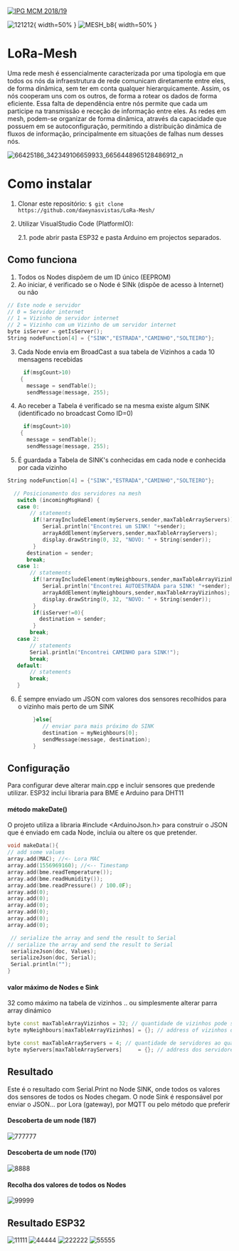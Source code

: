 <a href="http://mcm.ipg.pt"><img src="http://www.ipg.pt/website/imgs/logotipo_ipg.jpg" title="IPG(MCM)" alt="IPG MCM 2018/19"></a>


![121212](https://user-images.githubusercontent.com/2634610/61129937-74f4ab80-a4ad-11e9-88e8-814fa2e26bc2.png){ width=50% }
![MESH_b8](https://user-images.githubusercontent.com/2634610/61143102-379e1700-a4c9-11e9-8ffd-8e10c76f5f57.gif){ width=50% }



# LoRa-Mesh

Uma rede mesh é essencialmente caracterizada por uma tipologia em que todos os nós da infraestrutura de rede comunicam diretamente entre eles,  de forma dinâmica, sem ter em conta qualquer hierarquicamente. Assim, os nós cooperam uns com os outros, de forma a rotear os dados de forma eficiente. Essa falta de dependência entre nós permite que cada um participe na transmissão e receção de informação entre eles. 
As redes em mesh, podem-se organizar de forma dinâmica, através da capacidade que possuem em se autoconfiguração, permitindo a distribuição dinâmica de fluxos de informação, principalmente em situações de falhas num desses nós.


![66425186_342349106659933_6656448965128486912_n](https://user-images.githubusercontent.com/2634610/60983592-1a831000-a332-11e9-8a30-94f3efa8b5b1.png)

# Como instalar

1. Clonar este repositório:
    ``
      $ git clone https://github.com/daeynasvistas/LoRa-Mesh/
    ``
2. Utilizar VisualStudio Code (PlatformIO):

    2.1. pode abrir pasta ESP32 e pasta Arduino em projectos separados.         

## Como funciona

1. Todos os Nodes dispõem de um ID único (EEPROM)
2. Ao iniciar, é verificado se o Node é SINk (dispõe de acesso à Internet) ou não
```` C++
// Este node e servidor
// 0 = Servidor internet
// 1 = Vizinho de servidor internet
// 2 = Vizinho com um Vizinho de um servidor internet 
byte isServer = getIsServer();
String nodeFunction[4] = {"SINK","ESTRADA","CAMINHO","SOLTEIRO"};
````

3. Cada Node envia em BroadCast a sua tabela de Vizinhos a cada 10 mensagens recebidas
```` C++
     if(msgCount>10)
    {
      message = sendTable();
      sendMessage(message, 255);
```` 
4. Ao receber a Tabela é verificado se na mesma existe algum SINK (identificado no broadcast Como ID=0)
```` C++
     if(msgCount>10)
    {
      message = sendTable();
      sendMessage(message, 255);
```` 
5. É guardada a Tabela de SINK's conhecidas em cada node e conhecida por cada vizinho
```` C++
String nodeFunction[4] = {"SINK","ESTRADA","CAMINHO","SOLTEIRO"};
 ````
```` C++
  // Posicionamento dos servidores na mesh
   switch (incomingMsgHand) {
   case 0:
       // statements
        if(!arrayIncludeElement(myServers,sender,maxTableArrayServers)){
           Serial.println("Encontrei um SINK! "+sender);
           arrayAddElement(myServers,sender,maxTableArrayServers);
           display.drawString(0, 32, "NOVO: " + String(sender)); 
        }
      destination = sender;
      break;
   case 1:
       // statements
        if(!arrayIncludeElement(myNeighbours,sender,maxTableArrayVizinhos)){
           Serial.println("Encontrei AUTOESTRADA para SINK! "+sender);
           arrayAddElement(myNeighbours,sender,maxTableArrayVizinhos);
           display.drawString(0, 32, "NOVO: " + String(sender)); 
        }
        if(isServer!=0){
          destination = sender;
        }
       break;
   case 2:
       // statements
       Serial.println("Encontrei CAMINHO para SINK!");
       break;       
   default:
       // statements
       break;
   } 
```` 
   
6. É sempre enviado um JSON com valores dos sensores recolhidos para o vizinho mais perto de um SINK
```` C++
        }else{
           // enviar para mais próximo do SINK
           destination = myNeighbours[0];
           sendMessage(message, destination);
        }
```` 
## Configuração

Para configurar deve alterar main.cpp e incluir sensores que predende utilizar.
ESP32 inclui libraria para BME e Arduino para DHT11

#### método makeDate()
O projeto utiliza a libraria  #include <ArduinoJson.h> para construir o JSON que é enviado em cada Node, incluia ou altere os que pretender.

```` C++
void makeData(){
// add some values
array.add(MAC); //<- Lora MAC
array.add(1556969160); //<-- Timestamp
array.add(bme.readTemperature());
array.add(bme.readHumidity());
array.add(bme.readPressure() / 100.0F);
array.add(0);
array.add(0);
array.add(0);
array.add(0);
array.add(0);
array.add(0);

 // serialize the array and send the result to Serial
// serialize the array and send the result to Serial
 serializeJson(doc, Values);
 serializeJson(doc, Serial);
 Serial.println("");
}
```` 
 
#### valor máximo de Nodes e Sink
32 como máximo na tabela de vizinhos .. ou simplesmente alterar parra array dinámico

```` C++
byte const maxTableArrayVizinhos = 32; // quantidade de vizinhos pode ser aumentada conform memoria dispo
byte myNeighbours[maxTableArrayVizinhos] = {}; // address of vizinhos directos

byte const maxTableArrayServers = 4; // quantidade de servidores ao qual tenho acesso pode ser aumentada
byte myServers[maxTableArrayServers]     = {}; // address dos servidores que encontrei
```` 
    
## Resultado
Este é o resultado com Serial.Print no Node SINK, onde todos os valores dos sensores de todos os Nodes chegam. 
O node Sink é responsável por enviar o JSON... por Lora (gateway), por MQTT ou pelo método que preferir

#### Descoberta de um node (187)
![777777](https://user-images.githubusercontent.com/2634610/61075281-89836600-a411-11e9-86b7-f979d2ba8ab5.png)

#### Descoberta de um node (170)
![8888](https://user-images.githubusercontent.com/2634610/61075282-89836600-a411-11e9-9c52-c1d59b9e93ab.png)

#### Recolha dos valores de todos os Nodes
![99999](https://user-images.githubusercontent.com/2634610/61075280-89836600-a411-11e9-84ae-2b8dd8264a53.png)


## Resultado ESP32
![11111](https://user-images.githubusercontent.com/2634610/61074580-eed65780-a40f-11e9-9fa3-6fde67381412.png)
![44444](https://user-images.githubusercontent.com/2634610/61074581-eed65780-a40f-11e9-9940-dfcf29cd303c.png)
![222222](https://user-images.githubusercontent.com/2634610/61074582-eed65780-a40f-11e9-83aa-3f5635a4c156.png)
![55555](https://user-images.githubusercontent.com/2634610/61074779-673d1880-a410-11e9-966f-bb56eeb5b416.png)



